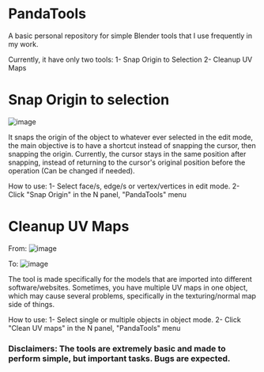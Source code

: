 # PandaTools
A basic personal repository for simple Blender tools that I use frequently in my work.

Currently, it have only two tools:
1- Snap Origin to Selection
2- Cleanup UV Maps

# Snap Origin to selection

![image](https://github.com/AliMusllam/PandaTools/assets/65841337/013ebbb7-569d-4855-bca4-d8c8d979b901)

It snaps the origin of the object to whatever ever selected in the edit mode, the main objective is to have a shortcut instead of snapping the cursor, then snapping the origin. Currently, the cursor stays in the same position after snapping, instead of returning to the cursor's original position before the operation (Can be changed if needed).

How to use:
1- Select face/s, edge/s or vertex/vertices in edit mode.
2- Click "Snap Origin" in the N panel, "PandaTools" menu

# Cleanup UV Maps

From:
![image](https://github.com/AliMusllam/PandaTools/assets/65841337/2e6151ae-fd7d-4414-8694-ed23b188d330)

To:
![image](https://github.com/AliMusllam/PandaTools/assets/65841337/bf54fd16-e8bf-463b-a6ed-4c571a978591)

The tool is made specifically for the models that are imported into different software/websites. Sometimes, you have multiple UV maps in one object, which may cause several problems, specifically in the texturing/normal map side of things.

How to use:
1- Select single or multiple objects in object mode.
2- Click "Clean UV maps" in the N panel, "PandaTools" menu

### Disclaimers: The tools are extremely basic and made to perform simple, but important tasks. Bugs are expected.
